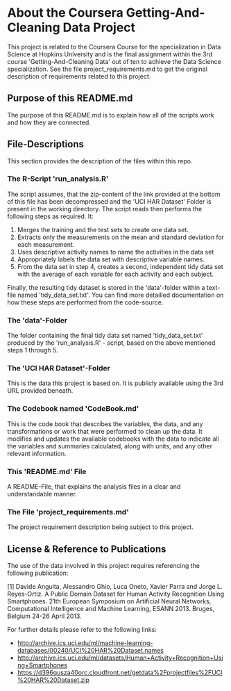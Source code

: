 # About the Coursera Getting-And-Cleaning Data Project
This project is related to the Coursera Course for the specialization in Data Science at Hopkins University and is the final assignment within the 3rd course 'Getting-And-Cleaning Data' out of ten to achieve the Data Science specialization. See the file project_requirements.md to get the original description of requirements related to this project.

## Purpose of this README.md
The purpose of this README.md is to explain how all of the scripts work and how they are connected.

## File-Descriptions
This section provides the description of the files within this repo.

### The R-Script 'run_analysis.R'
The script assumes, that the zip-content of the link provided at the bottom of this file has been decompressed and the 'UCI HAR Dataset' Folder is present in the working directory. The script reads then performs the following steps as required. It:

1.  Merges the training and the test sets to create one data set.
1.  Extracts only the measurements on the mean and standard deviation for each measurement.
1.  Uses descriptive activity names to name the activities in the data set
1.  Appropriately labels the data set with descriptive variable names.
1.  From the data set in step 4, creates a second, independent tidy data set with the average of each variable for each activity and each subject.

Finally, the resulting tidy dataset is stored in the 'data'-folder within a text-file named 'tidy_data_set.txt'. You can find more detailled documentation on how these steps are performed from the code-source.

### The 'data'-Folder
The folder containing the final tidy data set named 'tidy_data_set.txt' produced by the 'run_analysis.R' - script, based on the above mentioned steps 1 through 5.

### The 'UCI HAR Dataset'-Folder
This is the data this project is based on. It is publicly available using the 3rd URL provided beneath.

### The Codebook named 'CodeBook.md'
This is the code book that describes the variables, the data, and any transformations or work that were performed to clean up the data. It modifies and updates the available codebooks with the data to indicate all the variables and summaries calculated, along with units, and any other relevant information.

### This 'README.md' File
A README-File, that explains the analysis files in a clear and understandable manner.

### The File 'project_requirements.md'
The project requirement description being subject to this project.

## License & Reference to Publications
The use of the data involved in this project requires referencing the following publication:

[1] Davide Anguita, Alessandro Ghio, Luca Oneto, Xavier Parra and Jorge L. Reyes-Ortiz. A Public Domain Dataset for Human Activity Recognition Using Smartphones. 21th European Symposium on Artificial Neural Networks, Computational Intelligence and Machine Learning, ESANN 2013. Bruges, Belgium 24-26 April 2013. 

For further details please refer to the following links:
- http://archive.ics.uci.edu/ml/machine-learning-databases/00240/UCI%20HAR%20Dataset.names
- http://archive.ics.uci.edu/ml/datasets/Human+Activity+Recognition+Using+Smartphones
- https://d396qusza40orc.cloudfront.net/getdata%2Fprojectfiles%2FUCI%20HAR%20Dataset.zip
